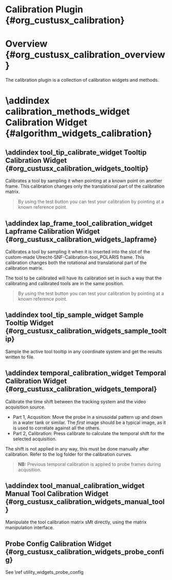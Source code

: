 Calibration Plugin {#org_custusx_calibration}
===================

Overview {#org_custusx_calibration_overview}
========================

The calibration plugin is a collection of calibration widgets and methods.




\addindex calibration_methods_widget
Calibration Widget {#algorithm_widgets_calibration}
===========================================================


\addindex tool_tip_calibrate_widget
Tooltip Calibration Widget {#org_custusx_calibration_widgets_tooltip}
-----------------------------------------------------------
Calibrates a tool by sampling it when pointing at a known point on another frame.
This calibration changes only the translational part of the calibration matrix.

> By using the test button you can test your calibration by pointing at a known reference point.


\addindex lap_frame_tool_calibration_widget
Lapframe Calibration Widget {#org_custusx_calibration_widgets_lapframe}
-----------------------------------------------------------
Calibrates a tool by sampling it when it is inserted into the slot of the custom-made Utrecht-SNF-Calibration-tool_POLARIS frame.
This calibration changes both the rotational and translational part of the calibration matrix.

The tool to be calibrated will have its calibration set in such a way that the calibrating and calibrated tools
are in the same position.

> By using the test button you can test your calibration by pointing at a known reference point.

\addindex tool_tip_sample_widget
Sample Tooltip Widget {#org_custusx_calibration_widgets_sample_tooltip}
-----------------------------------------------------------
Sample the active tool tooltip in any coordinate system and get the results written to file.


\addindex temporal_calibration_widget
Temporal Calibration Widget {#org_custusx_calibration_widgets_temporal}
-----------------------------------------------------------
Calibrate the time shift between the tracking system and the video acquisition source.

- Part 1, Acqusition: Move the probe in a sinusoidal pattern up and down in a water tank or similar.
                      The *first* image should be a typical image, as it is used to correlate against all the others.
- Part 2, Calibration: Press calibrate to calculate the temporal shift for the selected acquisition.

The shift is not applied in any way, this must be done manually after calibration. 
Refer to the log folder for the calibration curves.

> **NB:** Previous temporal calibration is applied to probe frames during acqusition.


\addindex tool_manual_calibration_widget
Manual Tool Calibration Widget {#org_custusx_calibration_widgets_manual_tool}
-----------------------------------------------------------
Manipulate the tool calibration matrix sMt directly, using the matrix manipulation interface.


Probe Config Calibration Widget {#org_custusx_calibration_widgets_probe_config}
-----------------------------------------------------------
See \ref utility_widgets_probe_config

